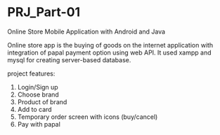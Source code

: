 # PRJ_Part-01

Online Store Mobile Application with Android and Java

Online store app is the buying of goods on the internet application with 
integration of papal payment option using web API. 
It used xampp and mysql for creating server-based database. 

project features:
1. Login/Sign up
2. Choose brand
3. Product of brand
4. Add to card
5. Temporary order screen with icons (buy/cancel)
6. Pay with papal
